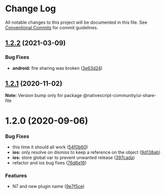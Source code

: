 # Change Log

All notable changes to this project will be documented in this file.
See [Conventional Commits](https://conventionalcommits.org) for commit guidelines.

## [1.2.2](https://github.com/nativescript-community/ui-share-file/compare/v1.2.1...v1.2.2) (2021-03-09)


### Bug Fixes

* **android:** fire sharing was broken ([3e63d24](https://github.com/nativescript-community/ui-share-file/commit/3e63d240e5caae88ff8f5e69ccaa560e9461fb7d))





## [1.2.1](https://github.com/nativescript-community/ui-share-file/compare/v1.2.0...v1.2.1) (2020-11-02)

**Note:** Version bump only for package @nativescript-community/ui-share-file





# 1.2.0 (2020-09-06)


### Bug Fixes

* this time it should all work ([54f0b60](https://github.com/nativescript-community/ui-share-file/commit/54f0b60196e7f209e99bd73575c38b7eb0fd1af2))
* **ios:** only resolve on dismiss to keep a reference on the object ([9d138ab](https://github.com/nativescript-community/ui-share-file/commit/9d138ab4d7cb730f2f3a967a6eebbc35bae78c13))
* **ios:** store global var to prevent unwanted release ([397cada](https://github.com/nativescript-community/ui-share-file/commit/397cadaf67daf1973443675753149eac1a95ab8b))
* refactor and ios bug fixes ([76d6e16](https://github.com/nativescript-community/ui-share-file/commit/76d6e16997c08eb3e1e8d4ecd6ff71bcf0dc7b3f))


### Features

* N7 and new plugin name ([9e7f5ce](https://github.com/nativescript-community/ui-share-file/commit/9e7f5cee5016388cd0decd981481ba9777e84a33))

